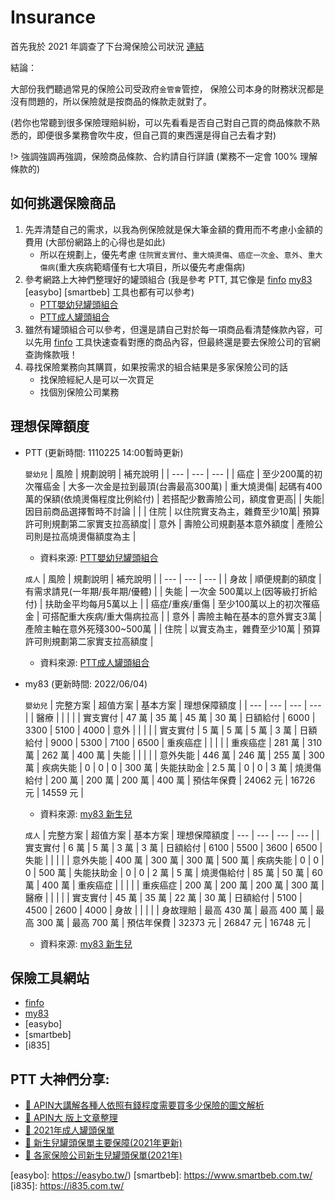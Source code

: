 # Insurance

首先我於 2021 年調查了下台灣保險公司狀況 [連結](https://docs.google.com/spreadsheets/d/1lsRMqrZN3GHPUUXojgxdJ_xsvfoRcXjnV5oARMNQ9fg/edit#gid=0)

結論：

大部份我們聽過常見的保險公司受政府`金管會`管控，
保險公司本身的財務狀況都是沒有問題的，所以保險就是按商品的條款走就對了。

(若你也常聽到很多保險理賠糾紛，可以先看看是否自己對自己買的商品條款不熟悉的，即便很多業務會吹牛皮，但自己買的東西還是得自己去看才對)

!> 強調強調再強調，保險商品條款、合約請自行詳讀 (業務不一定會 100% 理解條款的)

## 如何挑選保險商品

1. 先弄清楚自己的需求，以我為例保險就是保大筆金額的費用而不考慮小金額的費用 (大部份網路上的心得也是如此)
   - 所以在規劃上，優先考慮 `住院實支實付`、`重大燒燙傷`、`癌症一次金`、`意外`、`重大傷病`(重大疾病範疇僅有七大項目，所以優先考慮傷病)
2. 參考網路上大神們整理好的罐頭組合 (我是參考 PTT, 其它像是 [finfo] [my83] [easybo] [smartbeb] 工具也都有可以參考)
   - [PTT嬰幼兒罐頭組合](https://www.ptt.cc/bbs/Insurance/M.1591711651.A.079.html)
   - [PTT成人罐頭組合](https://www.ptt.cc/bbs/Insurance/M.1540543905.A.1B0.html)
3. 雖然有罐頭組合可以參考，但還是請自己對於每一項商品看清楚條款內容，可以先用 [finfo] 工具快速查看對應的商品內容，但最終還是要去保險公司的官網查詢條款哦！
4. 尋找保險業務向其購買，如果按需求的組合結果是多家保險公司的話
   - 找保險經紀人是可以一次買足
   - 找個別保險公司業務

## 理想保障額度

- PTT (更新時間: 1110225 14:00暫時更新)

   `嬰幼兒`
   | 風險 | 規劃說明 | 補充說明 |
   | --- | --- | --- |
   | 癌症 | 至少200萬的初次罹癌金 | 大多一次金是拉到最頂(台壽最高300萬)
   | 重大燒燙傷| 起碼有400萬的保額(依燒燙傷程度比例給付) | 若搭配少數壽險公司，額度會更高| 
   | 失能| 因目前商品選擇暫時不討論 | | 
   | 住院 | 以住院實支為主，雜費至少10萬| 預算許可則規劃第二家實支拉高額度| 
   | 意外 | 壽險公司規劃基本意外額度 | 產險公司則是拉高燒燙傷額度為主 | 
   - 資料來源: [PTT嬰幼兒罐頭組合](https://www.ptt.cc/bbs/Insurance/M.1591711651.A.079.html)

   `成人`
   | 風險 | 規劃說明 | 補充說明 | 
   | --- | --- | --- |
   | 身故 | 順便規劃的額度 | 有需求請見(一年期/長年期/優體) |
   | 失能 | 一次金 500萬以上(因等級打折給付) | 扶助金平均每月5萬以上 |
   | 癌症/重疾/重傷 | 至少100萬以上的初次罹癌金 | 可搭配重大疾病/重大傷病拉高 |
   | 意外 | 壽險主軸在基本的意外實支3萬 | 產險主軸在意外死殘300~500萬 |
   | 住院 | 以實支為主，雜費至少10萬 | 預算許可則規劃第二家實支拉高額度 |
   - 資料來源: [PTT成人罐頭組合](https://www.ptt.cc/bbs/Insurance/M.1540543905.A.1B0.html)

- my83 (更新時間: 2022/06/04)

   `嬰幼兒`
   | 完整方案 | 超值方案 | 基本方案 | 理想保障額度 |
   | --- | --- | --- | --- |
   | 醫療 |  |  |  | 
   | 實支實付 | 47 萬 | 35 萬 | 45 萬 | 30 萬
   | 日額給付 | 6000 | 3300 | 5100 | 4000
   | 意外 |  |  |  | 
   | 實支實付 | 5 萬 | 5 萬 | 5 萬 | 3 萬
   | 日額給付 | 9000 | 5300 | 7100 | 6500
   | 重疾癌症 |  |  |  | 
   | 重疾癌症 | 281 萬 | 310 萬 | 262 萬 | 400 萬
   | 失能 |  |  |  | 
   | 意外失能 | 446 萬 | 246 萬 | 255 萬 | 300 萬
   | 疾病失能 | 0 | 0 | 0 | 300 萬
   | 失能扶助金 | 2.5 萬 | 0 | 0 | 3 萬
   | 燒燙傷給付 | 200 萬 | 200 萬 | 200 萬 | 400 萬
   | 預估年保費 | 24062 元 | 16726 元 | 14559 元 |
   - 資料來源: [my83 新生兒](https://my83.com.tw/bundle/1)

   `成人`
   | 完整方案 | 超值方案 | 基本方案 | 理想保障額度
   | --- | --- | --- | --- |
   | 實支實付 | 6 萬 | 5 萬 | 3 萬 | 3 萬
   | 日額給付 | 6100 | 5500 | 3600 | 6500
   | 失能 |  |  |  | 
   | 意外失能 | 400 萬 | 300 萬 | 300 萬 | 500 萬
   | 疾病失能 | 0 | 0 | 0 | 500 萬
   | 失能扶助金 | 0 | 0 | 2 萬 | 5 萬
   | 燒燙傷給付 | 85 萬 | 50 萬 | 60 萬 | 400 萬
   | 重疾癌症 |  |  |  | 
   | 重疾癌症 | 200 萬 | 200 萬 | 200 萬 | 300 萬
   | 醫療 |  |  |  | 
   | 實支實付 | 45 萬 | 35 萬 | 22 萬 | 30 萬
   | 日額給付 | 5100 | 4500 | 2600 | 4000
   | 身故 |  |  |  | 
   | 身故理賠 | 最高 430 萬 | 最高 400 萬 | 最高 300 萬 | 最高 700 萬
   | 預估年保費 | 32373 元 | 26847 元 | 16748 元 |
   - 資料來源: [my83 新生兒](https://my83.com.tw/bundle/2)

## 保險工具網站

- [finfo]
- [my83]
- [easybo]
- [smartbeb]
- [i835]

## PTT 大神們分享:

- [:link: APIN大講解各種人依照有錢程度需要買多少保險的圖文解析](https://www.ptt.cc/bbs/Insurance/M.1335280665.A.AF9.html)
- [:link: APIN大 版上文章整理](https://www.ptt.cc/bbs/Insurance/M.1554232749.A.39D.html)
- [:link: 2021年成人罐頭保單](https://www.ptt.cc/bbs/Insurance/M.1540543905.A.1B0.html)
- [:link: 新生兒罐頭保單主要保障(2021年更新)](https://www.ptt.cc/bbs/Insurance/M.1591711651.A.079.html)
- [:link: 各家保險公司新生兒罐頭保單(2021年)](https://www.mobile01.com/topicdetail.php?f=375&p=1&t=4207538#53734018)

[finfo]: https://finfo.tw/
[my83]: https://my83.com.tw/
[easybo]: https://easybo.tw/)
[smartbeb]: https://www.smartbeb.com.tw/
[i835]: https://i835.com.tw/
